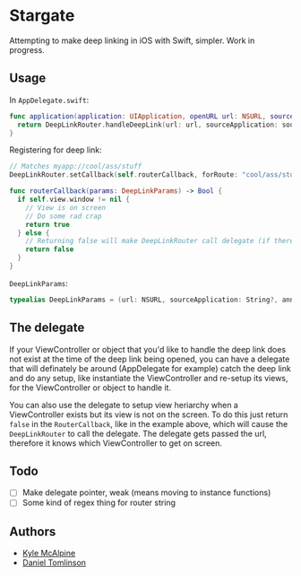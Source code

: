 # Stargate
Attempting to make deep linking in iOS with Swift, simpler. Work in progress.

## Usage

In `AppDelegate.swift`:

``` swift
func application(application: UIApplication, openURL url: NSURL, sourceApplication: String?, annotation: AnyObject?) -> Bool {
  return DeepLinkRouter.handleDeepLink(url: url, sourceApplication: sourceApplication, annotation: annotation)
}
```

Registering for deep link:

``` swift
// Matches myapp://cool/ass/stuff
DeepLinkRouter.setCallback(self.routerCallback, forRoute: "cool/ass/stuff")

func routerCallback(params: DeepLinkParams) -> Bool {
  if self.view.window != nil {
    // View is on screen
    // Do some rad crap
    return true
  } else {
    // Returning false will make DeepLinkRouter call delegate (if there is one, of course)
    return false
  }
}
```

`DeepLinkParams`:
```swift
typealias DeepLinkParams = (url: NSURL, sourceApplication: String?, annotation: AnyObject?)
```
## The delegate

If your ViewController or object that you'd like to handle the deep link does not exist at the time of the deep link being opened, you can have a delegate that will definately be around (AppDelegate for example) catch the deep link and do any setup, like instantiate the ViewController and re-setup its views, for the ViewController or object to handle it.

You can also use the delegate to setup view heriarchy when a ViewController exists but its view is not on the screen. To do this just return `false` in the `RouterCallback`, like in the example above, which will cause the `DeepLinkRouter` to call the delegate. The delegate gets passed the url, therefore it knows which ViewController to get on screen.

## Todo

- [ ] Make delegate pointer, weak (means moving to instance functions)
- [ ] Some kind of regex thing for router string

## Authors

- [Kyle McAlpine](http:kylejm.io)
- [Daniel Tomlinson](http://danie.lt)
